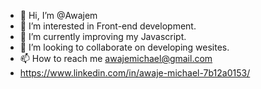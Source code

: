 - 👋 Hi, I’m @Awajem
- 👀 I’m interested in Front-end development.
- 🌱 I’m currently improving my Javascript.
- 💞️ I’m looking to collaborate on developing wesites.
- 📫 How to reach me awajemichael@gmail.com
- https://www.linkedin.com/in/awaje-michael-7b12a0153/

<!---
Awajem/Awajem is a ✨ special ✨ repository because its `README.md` (this file) appears on your GitHub profile.
You can click the Preview link to take a look at your changes.
--->
